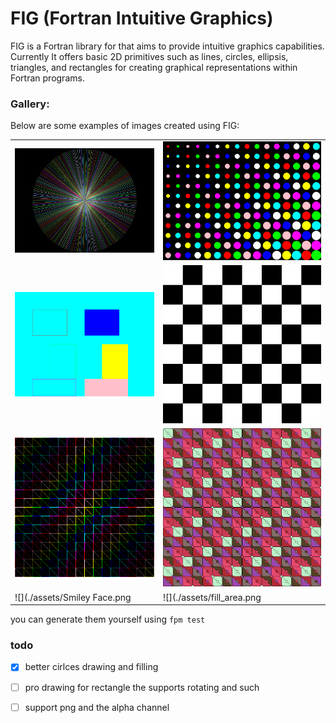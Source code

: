 # FIG (Fortran Intuitive Graphics)
FIG is a Fortran library for that aims to provide intuitive graphics capabilities.
Currently It offers basic 2D primitives such as lines, circles, ellipsis, triangles, and rectangles for creating graphical representations within Fortran programs.

### Gallery:
Below are some examples of images created using FIG:

|   |   |
|---|---|
| ![](./assets/Radial%20Lines.png) | ![](./assets/circles_pattern.png) |
| ![](./assets/rect.png) | ![](./assets/checker.png)  |
| ![](./assets/triangles.png)| ![](./assets/cool_triangle_pattern.png)|
| ![](./assets/Smiley Face.png| ![](./assets/fill_area.png|

you can generate them yourself using `fpm test`

### todo
- [x] better cirlces drawing and filling 
- [ ] pro drawing for rectangle the supports rotating and such
- [ ] support png and the alpha channel


